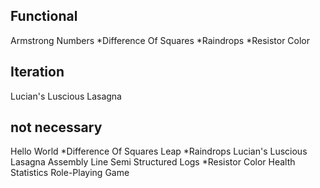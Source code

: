 ## Functional
Armstrong Numbers
*Difference Of Squares
*Raindrops
*Resistor Color

## Iteration
Lucian's Luscious Lasagna

## not necessary
Hello World
*Difference Of Squares
Leap
*Raindrops
Lucian's Luscious Lasagna
Assembly Line
Semi Structured Logs
*Resistor Color
Health Statistics
Role-Playing Game
